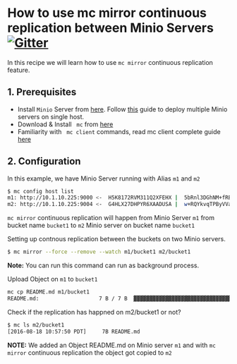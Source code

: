 # How to use mc mirror continuous replication between  Minio Servers [![Gitter](https://badges.gitter.im/Join%20Chat.svg)](https://gitter.im/minio/minio?utm_source=badge&utm_medium=badge&utm_campaign=pr-badge&utm_content=badge)


In this recipe we will learn how to use ``mc mirror`` continuous replication feature.

## 1. Prerequisites

* Install ``Minio`` Server from [here](http://docs.minio.io/docs/minio). Follow [this](https://docs.minio.io/docs/how-to-run-multiple-minio-server-instances-on-single-machine) guide to deploy multiple Minio servers on single host.
* Download & Install `` mc`` from [here](https://docs.minio.io/docs/minio-client-quickstart-guide)
* Familiarity with `` mc client`` commands, read mc client complete guide [here](https://docs.minio.io/docs/minio-client-complete-guide)

## 2. Configuration 

In this example, we have Minio Server running with Alias ``m1`` and ``m2``

```sh
$ mc config host list
m1: http://10.1.10.225:9000 <-  H5K8172RVM311Q2XFEHX |  5bRnl3DGhNM+fRBMxOii11k8iT78cNSIfoqnJfwC |  S3v4
m2: http://10.1.10.225:9004 <-  G4HLX27DHPYR6XAADUSA |  w+RQYkvqTPByVVaOFFQP70dA6HbpgYOBEvW/0Id+ |  S3v4
```
``mc mirror`` continuous replication will happen from Minio Server ``m1`` from bucket name ``bucket1`` to ``m2`` Minio server on bucket name ``bucket1``

Setting up contnous replication between the buckets on two Minio servers.

```sh
$ mc mirror --force --remove --watch m1/bucket1 m2/bucket1
```

**Note:** You can run this command can run as background process.

Upload Object on ``m1`` to ``bucket1``

```sh
mc cp README.md m1/bucket1
README.md:                   7 B / 7 B  ▓▓▓▓▓▓▓▓▓▓▓▓▓▓▓▓▓▓▓▓▓▓▓▓▓▓▓▓▓▓▓▓▓▓▓▓▓▓▓▓▓▓▓▓▓
```
Check if the replication has happned on m2/bucket1 or not?

```sh
$ mc ls m2/bucket1
[2016-08-18 10:57:50 PDT]     7B README.md
```
**NOTE:** We added an Object README.md on Minio server ``m1`` and with ``mc mirror`` continuous replication the object got copied to ``m2``
